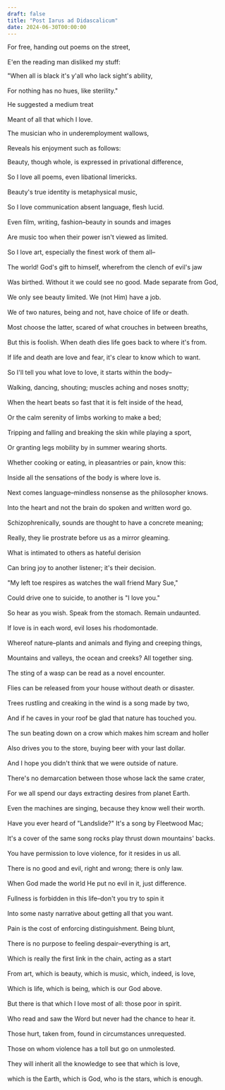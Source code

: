 ```yaml
---
draft: false
title: "Post Iarus ad Didascalicum"
date: 2024-06-30T00:00:00
---
```


For free, handing out poems on the street, <br>  
E'en the reading man disliked my stuff: <br>  

"When all is black it's y'all who lack sight's ability, <br>  
For nothing has no hues, like sterility." <br>  

He suggested a medium treat <br>  
Meant of all that which I love. <br>  

The musician who in underemployment wallows, <br>  
Reveals his enjoyment such as follows: <br>  

Beauty, though whole, is expressed in privational difference, <br>  
So I love all poems, even libational limericks. <br>  
Beauty's true identity is metaphysical music, <br>  
So I love communication absent language, flesh lucid. <br>  
Even film, writing, fashion–beauty in sounds and images <br>  
Are music too when their power isn't viewed as limited. <br>  
So I love art, especially the finest work of them all– <br>  
The world! God's gift to himself, wherefrom the clench of evil's jaw <br>  
Was birthed. Without it we could see no good. Made separate from God, <br>  
We only see beauty limited. We (not Him) have a job. <br>  
We of two natures, being and not, have choice of life or death. <br>  
Most choose the latter, scared of what crouches in between breaths, <br>  
But this is foolish. When death dies life goes back to where it's from. <br>  
If life and death are love and fear, it's clear to know which to want. <br>  
So I'll tell you what love to love, it starts within the body– <br>  
Walking, dancing, shouting; muscles aching and noses snotty; <br>  
When the heart beats so fast that it is felt inside of the head, <br>  
Or the calm serenity of limbs working to make a bed; <br>  
Tripping and falling and breaking the skin while playing a sport, <br>  
Or granting legs mobility by in summer wearing shorts. <br>  
Whether cooking or eating, in pleasantries or pain, know this: <br>  
Inside all the sensations of the body is where love is. <br>  
Next comes language–mindless nonsense as the philosopher knows. <br>  
Into the heart and not the brain do spoken and written word go. <br>  
Schizophrenically, sounds are thought to have a concrete meaning; <br>  
Really, they lie prostrate before us as a mirror gleaming. <br>  
What is intimated to others as hateful derision <br>  
Can bring joy to another listener; it's their decision. <br>  
"My left toe respires as watches the wall friend Mary Sue," <br>  
Could drive one to suicide, to another is "I love you." <br>  
So hear as you wish. Speak from the stomach. Remain undaunted. <br>  
If love is in each word, evil loses his rhodomontade. <br>  
Whereof nature–plants and animals and flying and creeping things, <br>  
Mountains and valleys, the ocean and creeks? All together sing. <br>  
The sting of a wasp can be read as a novel encounter. <br>  
Flies can be released from your house without death or disaster. <br>  
Trees rustling and creaking in the wind is a song made by two, <br>  
And if he caves in your roof be glad that nature has touched you. <br>  
The sun beating down on a crow which makes him scream and holler <br>  
Also drives you to the store, buying beer with your last dollar. <br>  
And I hope you didn't think that we were outside of nature.<br>  
There's no demarcation between those whose lack the same crater, <br>  
For we all spend our days extracting desires from planet Earth. <br>  
Even the machines are singing, because they know well their worth. <br>  
Have you ever heard of "Landslide?" It's a song by Fleetwood Mac; <br>  
It's a cover of the same song rocks play thrust down mountains' backs. <br>  
You have permission to love violence, for it resides in us all. <br>  
There is no good and evil, right and wrong; there is only law. <br>  
When God made the world He put no evil in it, just difference. <br>  
Fullness is forbidden in this life–don't you try to spin it <br>  
Into some nasty narrative about getting all that you want. <br>  
Pain is the cost of enforcing distinguishment. Being blunt, <br>  
There is no purpose to feeling despair–everything is art, <br>  
Which is really the first link in the chain, acting as a start <br>  
From art, which is beauty, which is music, which, indeed, is love, <br>  
Which is life, which is being, which is our God above. <br>  
But there is that which I love most of all: those poor in spirit. <br>  
Who read and saw the Word but never had the chance to hear it. <br>  
Those hurt, taken from, found in circumstances unrequested. <br>  
Those on whom violence has a toll but go on unmolested. <br>  
They will inherit all the knowledge to see that which is love, <br>  
which is the Earth, which is God, who is the stars, which is enough. 